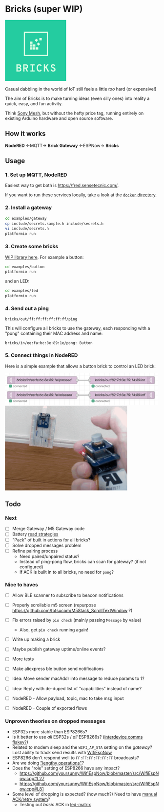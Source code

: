 # Bricks (super WIP)
<img src=logo.png width=200>

Casual dabbling in the world of IoT still feels a little _too_ hard (or expensive!)

The aim of Bricks is to make turning ideas (even silly ones) into
reality a quick, easy, and fun activity.

Think [Sony Mesh](https://meshprj.com/), but without the hefty price tag,
running entirely on existing Arduino hardware and open source software.

## How it works

**NodeRED** ←MQTT→ **Brick Gateway** ←ESPNow→ **Bricks**

## Usage

### 1. Set up MQTT, NodeRED

Easiest way to get both is https://fred.sensetecnic.com/.

If you want to run these services locally, take a look at the [`docker` directory](/docker).

### 2. Install a gateway

```bash
cd examples/gateway
cp include/secrets.sample.h include/secrets.h
vi include/secrets.h
platformio run
```

### 3. Create some bricks

[WIP library here](/examples).
For example a button:

```bash
cd examples/button
platformio run
```

and an LED:

```bash
cd examples/led
platformio run
```

### 4. Send out a ping

```mqtt
bricks/out/ff:ff:ff:ff:ff:ff/ping
```

This will configure all bricks to use the gateway,
each responding with a "pong" containing their MAC address and name:

```mqtt
bricks/in/ee:fa:bc:8e:89:1e/pong: Button
```

### 5. Connect things in NodeRED

Here is a simple example that allows a button brick to control an LED
brick:

<img src=example.png width=500>
<img src=example.gif width=400>


## Todo

### Next
- [ ] Merge Gateway / M5 Gateway code
- [ ] Battery [read strategies](https://github.com/balvig/bricks/compare/battery)
- [ ] "Pack" of built in actions for all bricks?
- [ ] Solve dropped messages problem
- [ ] Refine pairing process
  - Need paired/unpaired status?
  - Instead of ping-pong flow, bricks can scan for gateway? (if not configured)
  - If ACK is built in to all bricks, no need for `pong`?

### Nice to haves
- [ ] Allow BLE scanner to subscribe to beacon notifications
- [ ] Properly scrollable m5 screen (repurpose https://github.com/totsucom/M5Stack_ScrollTextWindow ?)
- [ ] Fix errors raised by `pio check` (mainly passing `Message` by value)
  - Also, get `pio check` running again!
- [ ] Write up making a brick
- [ ] Maybe publish gateway uptime/online events?
- [ ] More tests
- [ ] Make aliexpress ble button send notifications
- [ ] Idea: Move sender macAddr into message to reduce params to 1?
- [ ] Idea: Reply with de-duped list of "capabilities" instead of name?
- [ ] NodeRED - Allow payload, topic, mac to take msg input
- [ ] NodeRED - Couple of exported flows


### Unproven theories on dropped messages
- ESP32s more stable than ESP8266s?
- Is it better to use _all_ ESP32s / _all_ ESP8266s? ([interdevice comms flakey?](https://github.com/leonyuhanov/ESP-NOW-TX-RX#things-i-found-deep-in-the-rabbit-hole))
- Related to modem sleep and the `WIFI_AP_STA` setting on the _gateway_? Lost ability to track send results with [WifiEspNow](https://github.com/yoursunny/WifiEspNow/blob/master/src/WifiEspNow.cpp#L141)
- ESP8266 don't respond well to `FF:FF:FF:FF:FF:FF` broadcasts?
- Are we doing ["lengthy operations"](https://docs.espressif.com/projects/esp-idf/en/latest/esp32/api-reference/network/esp_now.html#receiving-esp-now-data)?
- Does the "role" setting of ESP8266 have any impact?
  - https://github.com/yoursunny/WifiEspNow/blob/master/src/WifiEspNow.cpp#L27
  - https://github.com/yoursunny/WifiEspNow/blob/master/src/WifiEspNow.cpp#L81
- Some level of dropping is expected? (how much?) Need to have [manual ACK/retry system](https://docs.espressif.com/projects/esp-idf/en/latest/esp32/api-reference/network/esp_now.html#send-esp-now-data)?
  - Testing out _basic_ ACK in [led-matrix](examples/led-matrix)
